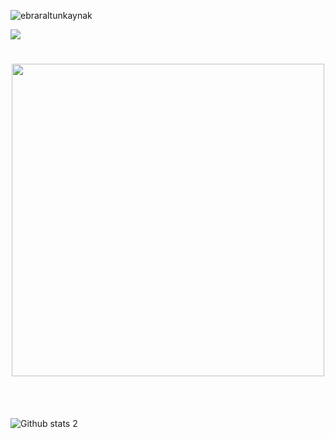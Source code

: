 <p align="left"> <img src="https://komarev.com/ghpvc/?username=ebraraltunkaynak" alt="ebraraltunkaynak" /> </p>
<img src="https://readme-typing-svg.herokuapp.com?duration=3000&lines=Hi+there+%3A);I'm+Gizem.;I'm+an+iOS+Engineer;I+love+programming+iPhone+iPad+(iOS)+projects.">
  </a>
  
  
<br> 
<h1 align="center"> <img src="https://media1.tenor.com/images/d1eddbe98190c824734c992eca444e52/tenor.gif?itemid=15609107" width="500px"> </h1>



<br><br>


![Github stats 2](https://github-readme-stats.vercel.app/api?username=ebraraltunkaynak&show_icons=true&theme=radical)
